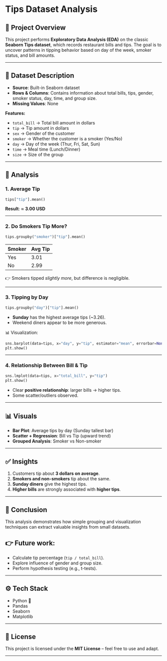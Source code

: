 # Tips Dataset Analysis  

## 📌 Project Overview  
This project performs **Exploratory Data Analysis (EDA)** on the classic **Seaborn Tips dataset**, which records restaurant bills and tips. The goal is to uncover patterns in tipping behavior based on day of the week, smoker status, and bill amounts.  

---

## 📂 Dataset Description  
- **Source**: Built-in Seaborn dataset  
- **Rows & Columns**: Contains information about total bills, tips, gender, smoker status, day, time, and group size.  
- **Missing Values**: None  

**Features:**  
- `total_bill` → Total bill amount in dollars  
- `tip` → Tip amount in dollars  
- `sex` → Gender of the customer  
- `smoker` → Whether the customer is a smoker (Yes/No)  
- `day` → Day of the week (Thur, Fri, Sat, Sun)  
- `time` → Meal time (Lunch/Dinner)  
- `size` → Size of the group  

---

## 📝 Analysis  

### 1. Average Tip  
```python
tips["tip"].mean()
````

**Result**: ≈ **3.00 USD**

---

### 2. Do Smokers Tip More?

```python
tips.groupby("smoker")["tip"].mean()
```

| Smoker | Avg Tip |
| ------ | ------- |
| Yes    | 3.01    |
| No     | 2.99    |

👉 Smokers tipped *slightly more*, but difference is negligible.

---

### 3. Tipping by Day

```python
tips.groupby("day")["tip"].mean()
```

* **Sunday** has the highest average tips (\~3.26).
* Weekend diners appear to be more generous.

📊 Visualization:

```python
sns.barplot(data=tips, x="day", y="tip", estimator="mean", errorbar=None)
plt.show()
```

---

### 4. Relationship Between Bill & Tip

```python
sns.lmplot(data=tips, x="total_bill", y="tip")
plt.show()
```

* Clear **positive relationship**: larger bills → higher tips.
* Some scatter/outliers observed.

---

## 📊 Visuals

* **Bar Plot**: Average tips by day (Sunday tallest bar)
* **Scatter + Regression**: Bill vs Tip (upward trend)
* **Grouped Analysis**: Smoker vs Non-smoker

---

## ✅ Insights

1. Customers tip about **3 dollars on average**.
2. **Smokers and non-smokers** tip about the same.
3. **Sunday diners** give the highest tips.
4. **Higher bills** are strongly associated with **higher tips**.

---

## 🚀 Conclusion

This analysis demonstrates how simple grouping and visualization techniques can extract valuable insights from small datasets.

## 👉 Future work:

* Calculate tip percentage (`tip / total_bill`).
* Explore influence of gender and group size.
* Perform hypothesis testing (e.g., t-tests).

---

## ⚙️ Tech Stack

* Python 🐍
* Pandas
* Seaborn
* Matplotlib

---

## 📜 License

This project is licensed under the **MIT License** – feel free to use and adapt.

---


